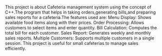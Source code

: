 This project is about Cafeteria management system using the concept of C++.The program that helps in taking orders,generating bills,and preparing sales reports for a cafeteria.The features used are:
Menu Display: Shows available food items along with their prices.
Order Processing: Allows customers to select items and enter quantity.
Bill Calculation: Computes the total bill for each customer.
Sales Report: Generates weekly and monthly sales reports.
Multiple Customers: Supports multiple customers in a single session.
This project is useful for small cafeterias to manage sales efficiently.
